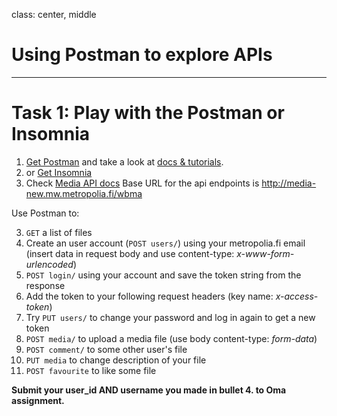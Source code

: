class: center, middle

# Using Postman to explore APIs

---

# Task 1: Play with the Postman or Insomnia

1. [Get Postman](https://www.getpostman.com/) and take a look at [docs & tutorials](https://www.getpostman.com/docs/).
1. or [Get Insomnia](https://insomnia.rest/)
2. Check [Media API docs](https://media-new.mw.metropolia.fi/wbma/docs/) Base URL for the api endpoints is <http://media-new.mw.metropolia.fi/wbma> 

Use Postman to:

3. `GET` a list of files 
4. Create an user account (`POST users/`) using your metropolia.fi email (insert data in request body and use content-type: _x-www-form-urlencoded_)
5. `POST login/` using your account and save the token string from the response
6. Add the token to your following request headers (key name: _x-access-token_)
7. Try `PUT users/` to change your password and log in again to get a new token
8. `POST media/` to upload a media file (use body content-type: _form-data_)
9. `POST comment/` to some other user's file
10. `PUT media` to change description of your file
11. `POST favourite` to like some file

**Submit your user_id AND username you made in bullet 4. to Oma assignment.**
